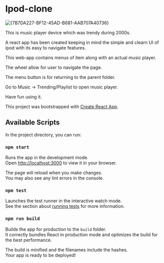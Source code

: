 # Ipod-clone

![{7B7DA227-BF12-45AD-B681-AAB707A40736}](https://github.com/user-attachments/assets/482bd317-dba9-4308-80f1-63d8f1726bf2)


This is music player device which was trendy during 2000s. 

A react app has been created keeping in mind the simple and clearn UI of ipod with its easy to navigate features. 

This web-app contains menus of item along with an actual music player. 

The wheel allow for user to navigate the page.

The menu button is for returning to the parent folder.

Go to Music -> Trending/Playlist to open music player.

Have fun using it.

This project was bootstrapped with [Create React App](https://github.com/facebook/create-react-app).

## Available Scripts

In the project directory, you can run:

### `npm start`

Runs the app in the development mode.\
Open [http://localhost:3000](http://localhost:3000) to view it in your browser.

The page will reload when you make changes.\
You may also see any lint errors in the console.

### `npm test`

Launches the test runner in the interactive watch mode.\
See the section about [running tests](https://facebook.github.io/create-react-app/docs/running-tests) for more information.

### `npm run build`

Builds the app for production to the `build` folder.\
It correctly bundles React in production mode and optimizes the build for the best performance.

The build is minified and the filenames include the hashes.\
Your app is ready to be deployed!
